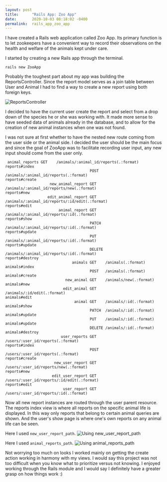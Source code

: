 ```yaml
---
layout: post
title:      "Rails App: Zoo App"
date:       2020-10-03 08:18:02 -0400
permalink:  rails_app_zoo_app
---
```



I have created a Rails web application called Zoo App. Its primary function is to let zookeepers have a convenient way to record their observations on the health and welfare of the animals kept under care.

I started by creating a new Rails app through the terminal.

```
rails new ZooApp
```

Probably the toughest part about my app was building the ReportsController. Since the report model serves as a join table between User and Animal I had to find a way to create a new report using both foreign keys. 


![ReportsController](https://i.ibb.co/fpVDKw5/Screen-Shot-2020-10-03-at-7-58-19-AM.png)


I decided to have the current user create the report and select from a drop down of the species he or she was working with. It made more sense to have seeded data of animals already in the database, and to allow for the creation of new animal instances when one was not found.


I was not sure at first whether to have the nested new route coming from the user side or the animal side. I decided the user should be the main focus and since the goal of ZooApp was to facilitate recording user input, any new input should come from the user only.

```
 animal_reports GET    /animals/:animal_id/reports(.:format)                                                    reports#index
                                      POST   /animals/:animal_id/reports(.:format)                                                    reports#create
                    new_animal_report GET    /animals/:animal_id/reports/new(.:format)                                                reports#new
                   edit_animal_report GET    /animals/:animal_id/reports/:id/edit(.:format)                                           reports#edit
                        animal_report GET    /animals/:animal_id/reports/:id(.:format)                                                reports#show
                                      PATCH  /animals/:animal_id/reports/:id(.:format)                                                reports#update
                                      PUT    /animals/:animal_id/reports/:id(.:format)                                                reports#update
                                      DELETE /animals/:animal_id/reports/:id(.:format)                                                reports#destroy
                              animals GET    /animals(.:format)                                                                       animals#index
                                      POST   /animals(.:format)                                                                       animals#create
                           new_animal GET    /animals/new(.:format)                                                                   animals#new
                          edit_animal GET    /animals/:id/edit(.:format)                                                              animals#edit
                               animal GET    /animals/:id(.:format)                                                                   animals#show
                                      PATCH  /animals/:id(.:format)                                                                   animals#update
                                      PUT    /animals/:id(.:format)                                                                   animals#update
                                      DELETE /animals/:id(.:format)                                                                   animals#destroy
                         user_reports GET    /users/:user_id/reports(.:format)                                                        reports#index
                                      POST   /users/:user_id/reports(.:format)                                                        reports#create
                      new_user_report GET    /users/:user_id/reports/new(.:format)                                                    reports#new
                     edit_user_report GET    /users/:user_id/reports/:id/edit(.:format)                                               reports#edit
                          user_report GET    /users/:user_id/reports/:id(.:format)                                               
```

Now all new report instances are routed through the user parent resource. The reports index view is where all reports on the specific animal life is displayed. In this way only reports that belong to certain animal queries are shown. And the user's show page is where one's own reports on any animal life can be seen. 

Here I used `new_user_report_path`.
![Using new_user_report_path](https://i.ibb.co/CP2rGxr/Screen-Shot-2020-10-03-at-8-06-15-AM.png)

Here I used `animal_reports_path`.
![Using animal_reports_path](https://i.ibb.co/R43WCc7/Screen-Shot-2020-10-03-at-8-06-39-AM.png)

Not worrying too much on looks I worked mainly on getting the create action working in harmony with my views. 
I would say this project was not too difficult when you know what to prioritize versus not knowing. I enjoyed working through the Rails module and I would say I definitely have a greater grasp on how things work :)

